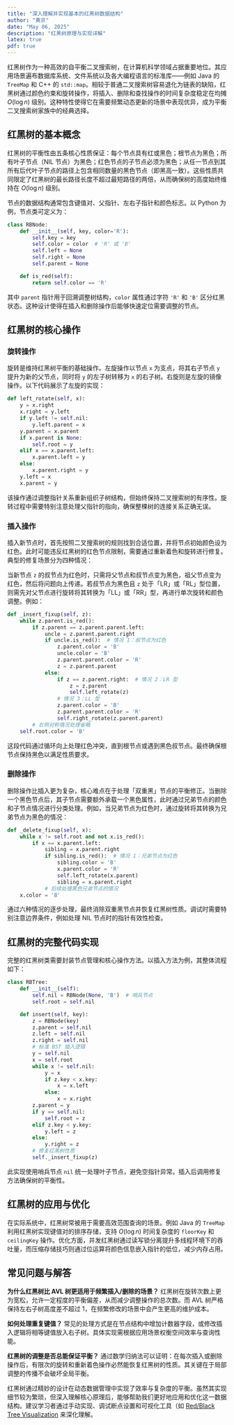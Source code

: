 ```yaml
---
title: "深入理解并实现基本的红黑树数据结构"
author: "黄京"
date: "May 06, 2025"
description: "红黑树原理与实现详解"
latex: true
pdf: true
---
```



红黑树作为一种高效的自平衡二叉搜索树，在计算机科学领域占据重要地位。其应用场景遍布数据库系统、文件系统以及各大编程语言的标准库——例如 Java 的 `TreeMap` 和 C++ 的 `std::map`。相较于普通二叉搜索树容易退化为链表的缺陷，红黑树通过颜色约束和旋转操作，将插入、删除和查找操作的时间复杂度稳定在均摊 $O(\log n)$ 级别。这种特性使得它在需要频繁动态更新的场景中表现优异，成为平衡二叉搜索树家族中的经典选择。

## 红黑树的基本概念

红黑树的平衡性由五条核心性质保证：每个节点具有红或黑色；根节点为黑色；所有叶子节点（NIL 节点）为黑色；红色节点的子节点必须为黑色；从任一节点到其所有后代叶子节点的路径上包含相同数量的黑色节点（即黑高一致）。这些性质共同限定了红黑树的最长路径长度不超过最短路径的两倍，从而确保树的高度始终维持在 $O(\log n)$ 级别。

节点的数据结构通常包含键值对、父指针、左右子指针和颜色标志。以 Python 为例，节点类可定义为：

```python
class RBNode:
    def __init__(self, key, color='R'):
        self.key = key
        self.color = color  # 'R' 或 'B'
        self.left = None
        self.right = None
        self.parent = None

    def is_red(self):
        return self.color == 'R'
```

其中 `parent` 指针用于回溯调整树结构，`color` 属性通过字符 `'R'` 和 `'B'` 区分红黑状态。这种设计使得在插入和删除操作后能够快速定位需要调整的节点。

## 红黑树的核心操作

### 旋转操作

旋转是维持红黑树平衡的基础操作。左旋操作以节点 `x` 为支点，将其右子节点 `y` 提升为新的父节点，同时将 `y` 的左子树转移为 `x` 的右子树。右旋则是左旋的镜像操作。以下代码展示了左旋的实现：

```python
def left_rotate(self, x):
    y = x.right
    x.right = y.left
    if y.left != self.nil:
        y.left.parent = x
    y.parent = x.parent
    if x.parent is None:
        self.root = y
    elif x == x.parent.left:
        x.parent.left = y
    else:
        x.parent.right = y
    y.left = x
    x.parent = y
```

该操作通过调整指针关系重新组织子树结构，但始终保持二叉搜索树的有序性。旋转过程中需要特别注意处理父指针的指向，确保整棵树的连接关系正确无误。

### 插入操作

插入新节点时，首先按照二叉搜索树的规则找到合适位置，并将节点初始颜色设为红色。此时可能违反红黑树的红色节点限制，需要通过重新着色和旋转进行修复。典型的修复场景分为四种情况：

当新节点 `z` 的叔节点为红色时，只需将父节点和叔节点变为黑色，祖父节点变为红色，然后将问题向上传递。若叔节点为黑色且 `z` 处于「LR」或「RL」型位置，则需先对父节点进行旋转将其转换为「LL」或「RR」型，再进行单次旋转和颜色调整。例如：

```python
def _insert_fixup(self, z):
    while z.parent.is_red():
        if z.parent == z.parent.parent.left:
            uncle = z.parent.parent.right
            if uncle.is_red():  # 情况 1：叔节点为红色
                z.parent.color = 'B'
                uncle.color = 'B'
                z.parent.parent.color = 'R'
                z = z.parent.parent
            else:
                if z == z.parent.right:  # 情况 2：LR 型
                    z = z.parent
                    self.left_rotate(z)
                # 情况 3：LL 型
                z.parent.color = 'B'
                z.parent.parent.color = 'R'
                self.right_rotate(z.parent.parent)
        # 右侧对称情况处理省略
    self.root.color = 'B'
```

这段代码通过循环向上处理红色冲突，直到根节点或遇到黑色叔节点。最终确保根节点保持黑色以满足性质要求。

### 删除操作

删除操作比插入更为复杂，核心难点在于处理「双重黑」节点的平衡修正。当删除一个黑色节点后，其子节点需要额外承载一个黑色属性，此时通过兄弟节点的颜色和子节点情况进行分类处理。例如，当兄弟节点为红色时，通过旋转将其转换为兄弟节点为黑色的情况：

```python
def _delete_fixup(self, x):
    while x != self.root and not x.is_red():
        if x == x.parent.left:
            sibling = x.parent.right
            if sibling.is_red():  # 情况 1：兄弟节点为红色
                sibling.color = 'B'
                x.parent.color = 'R'
                self.left_rotate(x.parent)
                sibling = x.parent.right
            # 后续处理黑色兄弟节点的情况
    x.color = 'B'
```

通过六种情况的逐步处理，最终消除双重黑节点并恢复红黑树性质。调试时需要特别注意边界条件，例如处理 NIL 节点时的指针有效性检查。

## 红黑树的完整代码实现

完整的红黑树类需要封装节点管理和核心操作方法。以插入方法为例，其整体流程如下：

```python
class RBTree:
    def __init__(self):
        self.nil = RBNode(None, 'B')  # 哨兵节点
        self.root = self.nil

    def insert(self, key):
        z = RBNode(key)
        z.parent = self.nil
        z.left = self.nil
        z.right = self.nil
        # 标准 BST 插入逻辑
        y = self.nil
        x = self.root
        while x != self.nil:
            y = x
            if z.key < x.key:
                x = x.left
            else:
                x = x.right
        z.parent = y
        if y == self.nil:
            self.root = z
        elif z.key < y.key:
            y.left = z
        else:
            y.right = z
        # 修复红黑树性质
        self._insert_fixup(z)
```

此实现使用哨兵节点 `nil` 统一处理叶子节点，避免空指针异常。插入后调用修复方法确保树的平衡性。

## 红黑树的应用与优化

在实际系统中，红黑树常被用于需要高效范围查询的场景。例如 Java 的 `TreeMap` 利用红黑树实现键值对的排序存储，支持 $O(\log n)$ 时间复杂度的 `floorKey` 和 `ceilingKey` 操作。优化方面，并发红黑树通过读写锁分离提升多线程环境下的吞吐量，而压缩存储技巧则通过位运算将颜色信息嵌入指针的低位，减少内存占用。

## 常见问题与解答

**为什么红黑树比 AVL 树更适用于频繁插入/删除的场景？** 红黑树在旋转次数上更为宽松，允许一定程度的平衡偏差，从而减少调整操作的总次数。而 AVL 树严格保持左右子树高度差不超过 1，在频繁修改的场景中会产生更高的维护成本。

**如何处理重复键值？** 常见的处理方式是在节点结构中增加计数器字段，或修改插入逻辑将相等键值放入右子树。具体实现需根据应用场景权衡空间效率与查询性能。

**红黑树的调整是否总能保证平衡？** 通过数学归纳法可以证明：在每次插入或删除操作后，有限次的旋转和重新着色操作必然能恢复红黑树的性质。其关键在于局部调整的传播不会破坏全局平衡。


红黑树通过精妙的设计在动态数据管理中实现了效率与复杂度的平衡。虽然其实现细节较为繁琐，但深入理解核心原理后，能够帮助我们更好地应用和优化这一数据结构。建议学习者通过手动实现、调试断点设置和可视化工具（如 [Red/Black Tree Visualization](https://www.cs.usfca.edu/~galles/visualization/RedBlack.html) 来深化理解。
